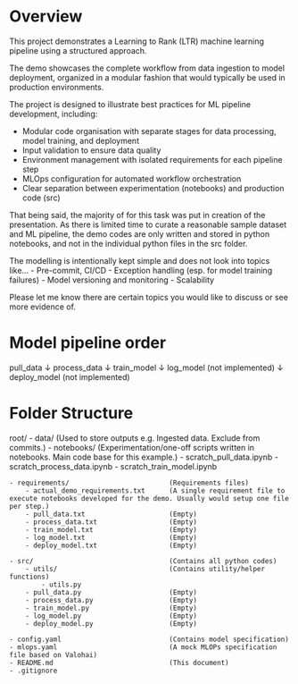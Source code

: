 # Overview

This project demonstrates a Learning to Rank (LTR) machine learning pipeline using a structured approach. 

The demo showcases the complete workflow from data ingestion to model deployment, organized in a modular fashion that would typically be used in production environments.

The project is designed to illustrate best practices for ML pipeline development, including:
- Modular code organisation with separate stages for data processing, model training, and deployment
- Input validation to ensure data quality
- Environment management with isolated requirements for each pipeline step
- MLOps configuration for automated workflow orchestration
- Clear separation between experimentation (notebooks) and production code (src)

That being said, the majority of for this task was put in creation of the presentation. As there is limited time to curate a reasonable sample dataset and ML pipeline, the demo codes are only written and stored in python notebooks, and not in the individual python files in the src folder.

The modelling is intentionally kept simple and does not look into topics like...
    - Pre-commit, CI/CD
    - Exception handling (esp. for model training failures)
    - Model versioning and monitoring
    - Scalability

Please let me know there are certain topics you would like to discuss or see more evidence of.

# Model pipeline order
pull_data
    ↓
process_data
    ↓
train_model
    ↓
log_model           (not implemented)
    ↓
deploy_model        (not implemented)


# Folder Structure

root/
    - data/                                 (Used to store outputs e.g. Ingested data. Exclude from commits.)
    - notebooks/                            (Experimentation/one-off scripts written in notebooks. Main code base for this example.)
        - scratch_pull_data.ipynb
        - scratch_process_data.ipynb
        - scratch_train_model.ipynb

    - requirements/                         (Requirements files)
        - actual_demo_requirements.txt      (A single requirement file to execute notebooks developed for the demo. Usually would setup one file per step.)
        - pull_data.txt                     (Empty)
        - process_data.txt                  (Empty)
        - train_model.txt                   (Empty)
        - log_model.txt                     (Empty)
        - deploy_model.txt                  (Empty)

    - src/                                  (Contains all python codes)               
        - utils/                            (Contains utility/helper functions)
            - utils.py                      
        - pull_data.py                      (Empty)
        - process_data.py                   (Empty)
        - train_model.py                    (Empty)
        - log_model.py                      (Empty)
        - deploy_model.py                   (Empty)

    - config.yaml                           (Contains model specification)
    - mlops.yaml                            (A mock MLOPs specification file based on Valohai)
    - README.md                             (This document)
    - .gitignore